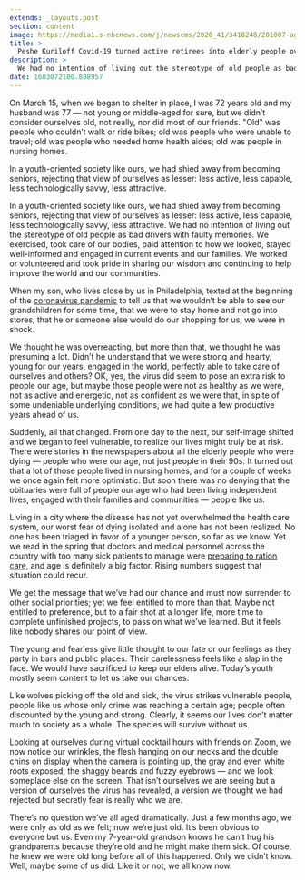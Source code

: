 ```yaml
--- 
extends: _layouts.post 
section: content 
image: https://media1.s-nbcnews.com/j/newscms/2020_41/3418248/201007-aging-in-a-pandemic-main-kh_1c2e16b89abe4ba0c0d1ac4c4348f2c3.nbcnews-fp-1200-630.jpg 
title: > 
  Peshe Kuriloff Covid-19 turned active retirees into elderly people overnight, and made us feel expendable 
description: > 
  We had no intention of living out the stereotype of old people as bad drivers with faulty memories.We exercised, took care of our bodies, paid attention to how we looked, stayed well-informed and engaged in current events and our families.We worked or volunteered and took pride in sharing our wisdom and continuing to help improve the world and our communities.The young and fearless give little thought to our fate or our feelings as they party in bars and public places.Even my 7-year-old grandson knows he can’t hug his grandparents because they’re old and he might make them sick. 
date: 1603072100.808957 
--- 
```

<div><p class="endmarkEnabled">On March 15, when we began to shelter in place, I was 72 years old and my husband was 77 &#8212; not young or middle-aged for sure, but we didn&#8217;t consider ourselves old, not really, nor did most of our friends. "Old" was people who couldn&#8217;t walk or ride bikes; old was people who were unable to travel; old was people who needed home health aides; old was people in nursing homes.</p><p class="text___34YRE ma0 mt6 f8 lh-none founders-cond">In a youth-oriented society like ours, we had shied away from becoming seniors, rejecting that view of ourselves as lesser: less active, less capable, less technologically savvy, less attractive.</p><p class="endmarkEnabled">In a youth-oriented society like ours, we had shied away from becoming seniors, rejecting that view of ourselves as lesser: less active, less capable, less technologically savvy, less attractive. We had no intention of living out the stereotype of old people as bad drivers with faulty memories. We exercised, took care of our bodies, paid attention to how we looked, stayed well-informed and engaged in current events and our families. We worked or volunteered and took pride in sharing our wisdom and continuing to help improve the world and our communities.</p><p></p><p id="taboolaReadMoreBelow"></p><p class="endmarkEnabled">When my son, who lives close by us in Philadelphia, texted at the beginning of the <a href="https://www.nbcnews.com/health/coronavirus" target="_blank">coronavirus pandemic</a> to tell us that we wouldn&#8217;t be able to see our grandchildren for some time, that we were to stay home and not go into stores, that he or someone else would do our shopping for us, we were in shock.</p><p class="endmarkEnabled">We thought he was overreacting, but more than that, we thought he was presuming a lot. Didn&#8217;t he understand that we were strong and hearty, young for our years, engaged in the world, perfectly able to take care of ourselves and others? OK, yes, the virus did seem to pose an extra risk to people our age, but maybe those people were not as healthy as we were, not as active and energetic, not as confident as we were that, in spite of some undeniable underlying conditions, we had quite a few productive years ahead of us.</p><p class="endmarkEnabled">Suddenly, all that changed. From one day to the next, our self-image shifted and we began to feel vulnerable, to realize our lives might truly be at risk. There were stories in the newspapers about all the elderly people who were dying &#8212; people who were our age, not just people in their 90s. It turned out that a lot of those people lived in nursing homes, and for a couple of weeks we once again felt more optimistic. But soon there was no denying that the obituaries were full of people our age who had been living independent lives, engaged with their families and communities &#8212; people like us.</p><p class="endmarkEnabled">Living in a city where the disease has not yet overwhelmed the health care system, our worst fear of dying isolated and alone has not been realized. No one has been triaged in favor of a younger person, so far as we know. Yet we read in the spring that doctors and medical personnel across the country with too many sick patients to manage were <a href="https://www.nytimes.com/2020/03/21/us/coronavirus-medical-rationing.html">preparing to ration care</a>, and age is definitely a big factor. Rising numbers suggest that situation could recur.</p><p></p><p class="endmarkEnabled">We get the message that we&#8217;ve had our chance and must now surrender to other social priorities; yet we feel entitled to more than that. Maybe not entitled to preference, but to a fair shot at a longer life, more time to complete unfinished projects, to pass on what we&#8217;ve learned. But it feels like nobody shares our point of view.</p><p class="endmarkEnabled">The young and fearless give little thought to our fate or our feelings as they party in bars and public places. Their carelessness feels like a slap in the face. We would have sacrificed to keep our elders alive. Today&#8217;s youth mostly seem content to let us take our chances.</p><p class="endmarkEnabled">Like wolves picking off the old and sick, the virus strikes vulnerable people, people like us whose only crime was reaching a certain age; people often discounted by the young and strong. Clearly, it seems our lives don&#8217;t matter much to society as a whole. The species will survive without us.</p><p class="endmarkEnabled">Looking at ourselves during virtual cocktail hours with friends on Zoom, we now notice our wrinkles, the flesh hanging on our necks and the double chins on display when the camera is pointing up, the gray and even white roots exposed, the shaggy beards and fuzzy eyebrows &#8212; and we look someplace else on the screen. That isn&#8217;t ourselves we are seeing but a version of ourselves the virus has revealed, a version we thought we had rejected but secretly fear is really who we are.</p><p class="endmarkEnabled">There&#8217;s no question we&#8217;ve all aged dramatically. Just a few months ago, we were only as old as we felt; now we&#8217;re just old. It&#8217;s been obvious to everyone but us. Even my 7-year-old grandson knows he can&#8217;t hug his grandparents because they&#8217;re old and he might make them sick. Of course, he knew we were old long before all of this happened. Only we didn&#8217;t know. Well, maybe some of us did. Like it or not, we all know now.</p></div>